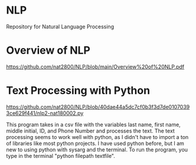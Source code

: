 # NLP
Repository for Natural Language Processing

# Overview of NLP
https://github.com/nat2800/NLP/blob/main/Overview%20of%20NLP.pdf

# Text Processing with Python
https://github.com/nat2800/NLP/blob/40dae44a5dc7cf0b3f3d7de01070393ce629f441/nlp2-nat180002.py

This program takes in a csv file with the variables last name, first name, middle initial, ID, and Phone Number and processes the text. The text processing seems to work well with python, as I didn't have to import a ton of libraries like most python projects. I have used python before, but I am new to using python with sysarg and the terminal. To run the program, you type in the terminal "python filepath textfile". 
